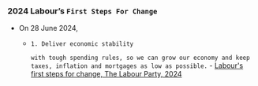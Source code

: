 ### 2024 Labour’s `First Steps For Change`
- On 28 June 2024, 
    - `1. Deliver economic stability`
      
      `with tough spending rules, so we can grow our economy and keep taxes, inflation and mortgages as low as possible.` - [Labour's first steps for change, The Labour Party, 2024](https://labour.org.uk/updates/stories/labours-first-steps-for-change/)  
